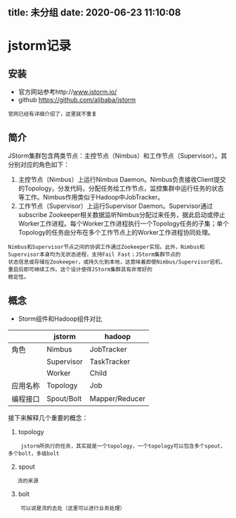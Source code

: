 title: 未分组
date: 2020-06-23 11:10:08
---------
# jstorm记录
## 安装
 * 官方网站参考http://www.jstorm.io/
 * github https://github.com/alibaba/jstorm
```
官网已经有详细介绍了，这里就不重复
```

## 简介

JStorm集群包含两类节点：主控节点（Nimbus）和工作节点（Supervisor）。其分别对应的角色如下：
1. 主控节点（Nimbus）上运行Nimbus Daemon。Nimbus负责接收Client提交的Topology，分发代码，分配任务给工作节点，监控集群中运行任务的状态等工作。Nimbus作用类似于Hadoop中JobTracker。
2. 工作节点（Supervisor）上运行Supervisor Daemon。Supervisor通过subscribe Zookeeper相关数据监听Nimbus分配过来任务，据此启动或停止Worker工作进程。每个Worker工作进程执行一个Topology任务的子集；单个Topology的任务由分布在多个工作节点上的Worker工作进程协同处理。
```
Nimbus和Supervisor节点之间的协调工作通过Zookeeper实现。此外，Nimbus和Supervisor本身均为无状态进程，支持Fail Fast；JStorm集群节点的
状态信息或存储在Zookeeper，或持久化到本地，这意味着即使Nimbus/Supervisor宕机，重启后即可继续工作。这个设计使得JStorm集群具有非常好的
稳定性。
```

## 概念

* Storm组件和Hadoop组件对比

|   |jstorm|hadoop |
|---|------|-------|
| 角色  |   Nimbus   |   JobTracker    |
|   |  Supervisor    |    TaskTracker   |
|   |   Worker   |   Child    |
|应用名称  |   Topology|   Job |
|  编程接口 |    	Spout/Bolt|    	Mapper/Reducer|

接下来解释几个重要的概念：

1. topology
```
    jstorm所执行的任务，其实就是一个topology，一个topology可以包含多个spout，多个bolt，多级bolt
```

2. spout
```
   流的来源
```

3. bolt
```
    可以说是流的去处（这里可以进行业务处理）
```
